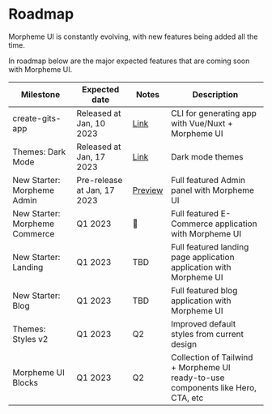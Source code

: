 # Roadmap

Morpheme UI is constantly evolving, with new features being added all the time.

In roadmap below are the major expected features that are coming soon with Morpheme UI.

| Milestone                      | Expected date               | Notes                                | Description                                                                      |
| ------------------------------ | --------------------------- | ------------------------------------ | -------------------------------------------------------------------------------- |
| create-gits-app                | Released at Jan, 10 2023    | [Link](/tools/create-gits-app)       | CLI for generating app with Vue/Nuxt + Morpheme UI                               |
| Themes: Dark Mode              | Released at Jan, 17 2023    | [Link](/guide/dark-mode)             | Dark mode themes                                                                 |
| New Starter: Morpheme Admin    | Pre-release at Jan, 17 2023 | [Preview](/guide/starter#nuxt-admin) | Full featured Admin panel with Morpheme UI                                       |
| New Starter: Morpheme Commerce | Q1 2023                     | 🚧                                    | Full featured E-Commerce application with Morpheme UI                            |
| New Starter: Landing           | Q1 2023                     | TBD                                  | Full featured landing page application application with Morpheme UI              |
| New Starter: Blog              | Q1 2023                     | TBD                                  | Full featured blog application with Morpheme UI                                  |
| Themes: Styles v2              | Q1 2023                     | Q2                                   | Improved default styles from current design                                      |
| Morpheme UI Blocks             | Q1 2023                     | Q2                                   | Collection of Tailwind + Morpheme UI ready-to-use components like Hero, CTA, etc |
